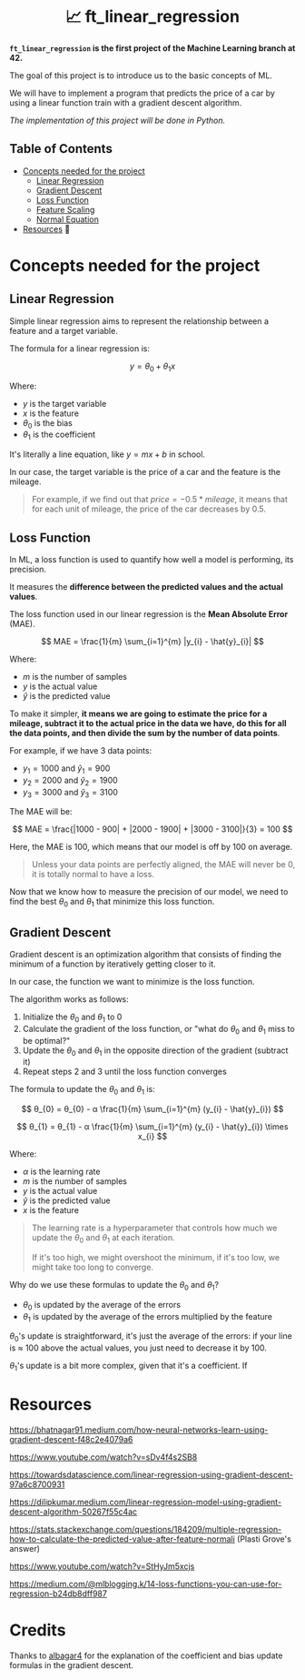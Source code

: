 <h1 align='center'>📈 ft_linear_regression</h1>

**`ft_linear_regression` is the first project of the Machine Learning branch at 42.**

The goal of this project is to introduce us to the basic concepts of ML.

We will have to implement a program that predicts the price of a car by using a linear function train with a gradient descent algorithm.

*The implementation of this project will be done in Python.*

## Table of Contents

- [Concepts needed for the project](#concepts-needed-for-the-project)
	- [Linear Regression](#linear-regression)
	- [Gradient Descent](#gradient-descent)
	- [Loss Function](#loss-function)
	- [Feature Scaling](#feature-scaling)
	- [Normal Equation](#normal-equation)
- [Resources](#resources) 📖

# Concepts needed for the project

## Linear Regression

Simple linear regression aims to represent the relationship between a feature and a target variable.

The formula for a linear regression is:

$$
y = θ_{0} + θ_{1}x
$$

Where:

- $y$ is the target variable
- $x$ is the feature
- $θ_{0}$ is the bias
- $θ_{1}$ is the coefficient

It's literally a line equation, like $y = mx + b$ in school.

In our case, the target variable is the price of a car and the feature is the mileage.

> For example, if we find out that $price = -0.5 * mileage$, it means that for each unit of mileage, the price of the car decreases by 0.5.

## Loss Function

In ML, a loss function is used to quantify how well a model is performing, its precision.

It measures the **difference between the predicted values and the actual values**.

The loss function used in our linear regression is the **Mean Absolute Error** (MAE).

$$
MAE = \frac{1}{m}  \sum_{i=1}^{m} |y_{i} - \hat{y}_{i}|
$$

Where:

- $m$ is the number of samples
- $y$ is the actual value
- $\hat{y}$ is the predicted value

To make it simpler, **it means we are going to estimate the price for a mileage, subtract it to the actual price in the data we have, do this for all the data points, and then divide the sum by the number of data points**.

For example, if we have 3 data points:

- $y_{1} = 1000$ and $\hat{y}_{1} = 900$
- $y_{2} = 2000$ and $\hat{y}_{2} = 1900$
- $y_{3} = 3000$ and $\hat{y}_{3} = 3100$

The MAE will be:

$$
MAE = \frac{|1000 - 900| + |2000 - 1900| + |3000 - 3100|}{3} = 100
$$

Here, the MAE is 100, which means that our model is off by 100 on average.

> Unless your data points are perfectly aligned, the MAE will never be 0, it is totally normal to have a loss.

Now that we know how to measure the precision of our model, we need to find the best $θ_{0}$ and $θ_{1}$ that minimize this loss function.

## Gradient Descent

Gradient descent is an optimization algorithm that consists of finding the minimum of a function by iteratively getting closer to it.

In our case, the function we want to minimize is the loss function.

The algorithm works as follows:

1. Initialize the $θ_{0}$ and $θ_{1}$ to 0
2. Calculate the gradient of the loss function, or "what do $θ_{0}$ and $θ_{1}$ miss to be optimal?"
3. Update the $θ_{0}$ and $θ_{1}$ in the opposite direction of the gradient (subtract it)
4. Repeat steps 2 and 3 until the loss function converges

The formula to update the $θ_{0}$ and $θ_{1}$ is:

$$
θ_{0} = θ_{0} - α \frac{1}{m} \sum_{i=1}^{m} (y_{i} - \hat{y}_{i})
$$

$$
θ_{1} = θ_{1} - α \frac{1}{m} \sum_{i=1}^{m} (y_{i} - \hat{y}_{i}) \times x_{i}
$$

Where:

- $α$ is the learning rate
- $m$ is the number of samples
- $y$ is the actual value
- $\hat{y}$ is the predicted value
- $x$ is the feature

> The learning rate is a hyperparameter that controls how much we update the $θ_{0}$ and $θ_{1}$ at each iteration.
>
> If it's too high, we might overshoot the minimum, if it's too low, we might take too long to converge.

Why do we use these formulas to update the $θ_{0}$ and $θ_{1}$?

- $θ_{0}$ is updated by the average of the errors
- $θ_{1}$ is updated by the average of the errors multiplied by the feature

$θ_{0}$'s update is straightforward, it's just the average of the errors: if your line is ≈ 100 above the actual values, you just need to decrease it by 100.

$θ_{1}$'s update is a bit more complex, given that it's a coefficient. If

# Resources

https://bhatnagar91.medium.com/how-neural-networks-learn-using-gradient-descent-f48c2e4079a6

https://www.youtube.com/watch?v=sDv4f4s2SB8

https://towardsdatascience.com/linear-regression-using-gradient-descent-97a6c8700931

https://dilipkumar.medium.com/linear-regression-model-using-gradient-descent-algorithm-50267f55c4ac

https://stats.stackexchange.com/questions/184209/multiple-regression-how-to-calculate-the-predicted-value-after-feature-normali (Plasti Grove's answer)

https://www.youtube.com/watch?v=StHyJm5xcjs

https://medium.com/@mlblogging.k/14-loss-functions-you-can-use-for-regression-b24db8dff987

# Credits

Thanks to [albagar4](https://github.com/albagar4) for the explanation of the coefficient and bias update formulas in the gradient descent.
